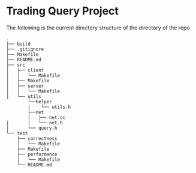 # Trading Query Project

The following is the current directory structure of the directory of the repo

```
.
├── build
├── .gitignore
├── Makefile
├── README.md
├── src
│   ├── client
│   │   └── Makefile
│   ├── Makefile
│   ├── server
│   │   └── Makefile
│   └── utils
        └──helper
        │    └── utils.h
        ├──net
        │   ├── net.cc
|       │   └── net.h
│       └── query.h
└── test
    ├── correctness
    │   └── Makefile
    ├── Makefile
    ├── performance
    │   └── Makefile
    └── README.md
```